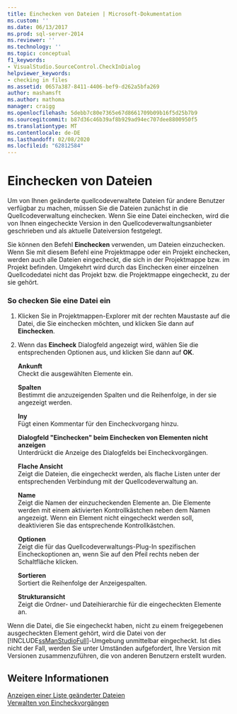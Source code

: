 ```yaml
---
title: Einchecken von Dateien | Microsoft-Dokumentation
ms.custom: ''
ms.date: 06/13/2017
ms.prod: sql-server-2014
ms.reviewer: ''
ms.technology: ''
ms.topic: conceptual
f1_keywords:
- VisualStudio.SourceControl.CheckInDialog
helpviewer_keywords:
- checking in files
ms.assetid: 0657a387-8411-4406-bef9-d262a5bfa269
author: mashamsft
ms.author: mathoma
manager: craigg
ms.openlocfilehash: 5debb7c80e7365e67d8661709b09b16f5d25b7b9
ms.sourcegitcommit: b87d36c46b39af8b929ad94ec707dee8800950f5
ms.translationtype: MT
ms.contentlocale: de-DE
ms.lasthandoff: 02/08/2020
ms.locfileid: "62812584"
---
```

# <a name="check-in-files"></a>Einchecken von Dateien
  Um von Ihnen geänderte quellcodeverwaltete Dateien für andere Benutzer verfügbar zu machen, müssen Sie die Dateien zunächst in die Quellcodeverwaltung einchecken. Wenn Sie eine Datei einchecken, wird die von Ihnen eingecheckte Version in den Quellcodeverwaltungsanbieter geschrieben und als aktuelle Dateiversion festgelegt.  
  
 Sie können den Befehl **Einchecken** verwenden, um Dateien einzuchecken. Wenn Sie mit diesem Befehl eine Projektmappe oder ein Projekt einchecken, werden auch alle Dateien eingecheckt, die sich in der Projektmappe bzw. im Projekt befinden. Umgekehrt wird durch das Einchecken einer einzelnen Quellcodedatei nicht das Projekt bzw. die Projektmappe eingecheckt, zu der sie gehört.  
  
### <a name="to-check-in-a-file"></a>So checken Sie eine Datei ein  
  
1.  Klicken Sie in Projektmappen-Explorer mit der rechten Maustaste auf die Datei, die Sie einchecken möchten, und klicken Sie dann auf **Einchecken**.  
  
2.  Wenn das **Eincheck** Dialogfeld angezeigt wird, wählen Sie die entsprechenden Optionen aus, und klicken Sie dann auf **OK**.  
  
     **Ankunft**  
     Checkt die ausgewählten Elemente ein.  
  
     **Spalten**  
     Bestimmt die anzuzeigenden Spalten und die Reihenfolge, in der sie angezeigt werden.  
  
     **Iny**  
     Fügt einen Kommentar für den Eincheckvorgang hinzu.  
  
     **Dialogfeld "Einchecken" beim Einchecken von Elementen nicht anzeigen**  
     Unterdrückt die Anzeige des Dialogfelds bei Eincheckvorgängen.  
  
     **Flache Ansicht**  
     Zeigt die Dateien, die eingecheckt werden, als flache Listen unter der entsprechenden Verbindung mit der Quellcodeverwaltung an.  
  
     **Name**  
     Zeigt die Namen der einzucheckenden Elemente an. Die Elemente werden mit einem aktivierten Kontrollkästchen neben dem Namen angezeigt. Wenn ein Element nicht eingecheckt werden soll, deaktivieren Sie das entsprechende Kontrollkästchen.  
  
     **Optionen**  
     Zeigt die für das Quellcodeverwaltungs-Plug-In spezifischen Eincheckoptionen an, wenn Sie auf den Pfeil rechts neben der Schaltfläche klicken.  
  
     **Sortieren**  
     Sortiert die Reihenfolge der Anzeigespalten.  
  
     **Strukturansicht**  
     Zeigt die Ordner- und Dateihierarchie für die eingecheckten Elemente an.  
  
 Wenn die Datei, die Sie eingecheckt haben, nicht zu einem freigegebenen ausgecheckten Element gehört, wird die Datei von der [!INCLUDE[ssManStudioFull](../includes/ssmanstudiofull-md.md)]-Umgebung unmittelbar eingecheckt. Ist dies nicht der Fall, werden Sie unter Umständen aufgefordert, Ihre Version mit Versionen zusammenzuführen, die von anderen Benutzern erstellt wurden.  
  
## <a name="see-also"></a>Weitere Informationen  
 [Anzeigen einer Liste geänderter Dateien](../../2014/database-engine/view-a-list-of-modified-files.md)   
 [Verwalten von Eincheckvorgängen](../../2014/database-engine/manage-checkins.md)  
  
  
